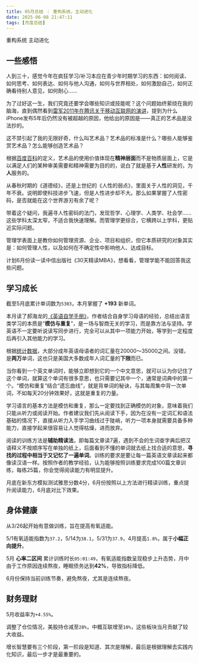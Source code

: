 ```yaml
---
title: 05月总结 ｜ 重构系统，主动进化
date: 2025-06-08 21:47:11
tags: [月度总结]
---
```

重构系统 主动进化

## 一些感悟

人到三十，感觉今年在疯狂学习/补习本应在青少年时期学习的东西：如何阅读、如何思考、如何表达、如何与他人沟通，如何与世界相处，如何激励自己，如何正确看待别人意见，如何耐心……

为了过好这一生，我们究竟还要学会哪些知识或技能呢？这个问题始终萦绕在我的脑海，直到偶然看到[雷军2011年在腾讯关于移动互联网的演讲](https://www.youtube.com/@%E6%9C%89%E5%A3%B0%E5%A4%A9%E6%B6%AF)，提到为什么iPhone发布5年后仍然没有被超越的原因，他给出的原因是——真正的艺术品是没法抄的。

这不禁引起了我的无限好奇，什么叫艺术品？艺术品的标准是什么？哪些人能够鉴赏艺术品？怎么能够创造艺术品？

根据[百度百科](https://baike.baidu.com/item/%E8%89%BA%E6%9C%AF%E5%93%81/9185075)的定义，艺术品的使用价值体现在**精神层面**而不是物质层面上，它是以满足人们的某种审美需要和精神需要为目的的，说白了就是基于**人性**研发的，为**人**服务的。

从春秋时期的《道德经》，还是上世纪的《人性的弱点》，里面关于人性的洞见，千年不衰。说明即使科技进步飞速，但是人性进步却不大。那么如果掌握了人性密码，是否就能在这个世界游刃有余了呢？

带着这个疑问，我遍寻人性密码的法门，发现哲学、心理学、人类学、社会学……这些学科太深太窄，不适合我快速理解。而管理学更综合，它横跨以上学科，更贴近实际问题。

管理学表面上是教你如何管理资源、企业、项目和组织，但它本质研究的对象其实是：如何管理人性，以及如何在不确定性中影响他人、达成目标。

计划6月份读一读中信出版社《30天精读MBA》，想看看，管理学能不能回答我这些问题。

## 学习成长

截至5月底累计单词数为`5303`，本月掌握了 **+193** 新单词。

本月读了郝海龙的[《英语自学手册》](https://sspai.com/series/77/list)，作者结合自身学习母语的经验，总结出语言类学习的本质是“**模仿与重复**”，是一场与智商无关的学习，而是靠方法与坚持。学英语不一定要听说读写同步进行，完全可以从其中一项能力开始，等学到一定程度后再引入其他能力的学习。

根据[统计数据](https://www.163.com/dy/article/FLF265PA054452XZ.html)，大部分成年英语母语者的词汇量在20000～35000之间。没错，是**两万**单词，这也只是美国大多数成年人词汇量的**下限**而已。

当你看到一个英文单词时，能够立即想到它的一个中文意思，就可以认为你记住了这个单词，就算这个单词有很多意思，也只需要记其中一个，通常是词典中的第一个。“模仿和重复”结合“遗忘曲线”，就是背单词的秘诀，与其每周集中背一次单词，不如每天20分钟效果好，这就是重复的力量。

学习语言的基本方法是模仿和重复，那么一定要找到正确模仿的对象，意味着我们只能从听力或阅读开始。作者建议我们先从阅读下手，因为在没有一定词汇和语法基础的情况下，直接从听力入手学习曲线过于陡峭，听力一项本身就需要具备多种能力，直接学起来很容易让人觉得枯燥，进而放弃。

阅读的训练方法是**辅助精读法**，即每篇文章读7遍，遇到不会的生词查字典后把汉语释义不按顺序写在单独的纸上，后面看到不懂的单词就去纸上找合适的意思，**寻找的过程中相当于又记忆了一遍单词**。训练的要求是要让每一篇英语文章读起来都像读汉语一样。按照作者的教学经验，认为能够按照训练要求完成100篇文章训练，每练25篇，你会觉得阅读能力有明显提升。

月底在新东方模拟测试雅思分数4分，6月份按照以上方法进行精读训练，重点提升阅读能力，6月底对比下效果。

## 身体健康

从3/26起开始有意做训练，旨在提高有氧适能。

5/1有氧适能指数为`37.2`，5/14为`38.1`，5/31为`37.9`，4月提高`1.8%`，属于**小幅正向提升**。

5月 **心率二区间** 累计训练时长`05:01:49`，有氧适能指数呈现稳步上升态势，月中由于工作原因连续熬夜，睡眠债务达到**42%**，导致指标降低。

6月份保持当前训练节奏，避免熬夜，尤其是连续熬夜。

## 财务理财

5月收益率为`+4.55%`。

调整了仓位情况，美股持仓减至`28%`，中概互联增至`10%`，这些板块当月贡献了较大收益。

增长智慧要有三个阶段，第一阶段是知道、其次是理解，最后是根据理解去实践内化知识，最后一步才是最重要的。


